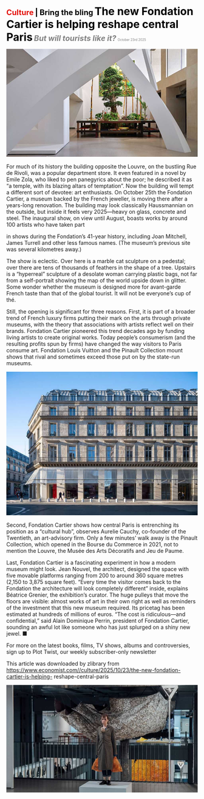<span style="color:#E3120B; font-size:14.9pt; font-weight:bold;">Culture</span> <span style="color:#000000; font-size:14.9pt; font-weight:bold;">| Bring the bling</span>
<span style="color:#000000; font-size:21.0pt; font-weight:bold;">The new Fondation Cartier is helping reshape central Paris</span>
<span style="color:#808080; font-size:14.9pt; font-weight:bold; font-style:italic;">But will tourists like it?</span>
<span style="color:#808080; font-size:6.2pt;">October 23rd 2025</span>

![](../images/068_The_new_Fondation_Cartier_is_helping_reshape_central_Paris/p0290_img01.jpeg)

For much of its history the building opposite the Louvre, on the bustling Rue de Rivoli, was a popular department store. It even featured in a novel by Emile Zola, who liked to pen panegyrics about the poor; he described it as “a temple, with its blazing altars of temptation”. Now the building will tempt a different sort of devotee: art enthusiasts. On October 25th the Fondation Cartier, a museum backed by the French jeweller, is moving there after a years-long renovation. The building may look classically Haussmannian on the outside, but inside it feels very 2025—heavy on glass, concrete and steel. The inaugural show, on view until August, boasts works by around 100 artists who have taken part

in shows during the Fondation’s 41-year history, including Joan Mitchell, James Turrell and other less famous names. (The museum’s previous site was several kilometres away.)

The show is eclectic. Over here is a marble cat sculpture on a pedestal; over there are tens of thousands of feathers in the shape of a tree. Upstairs is a “hyperreal” sculpture of a desolate woman carrying plastic bags, not far from a self-portrait showing the map of the world upside down in glitter. Some wonder whether the museum is designed more for avant-garde French taste than that of the global tourist. It will not be everyone’s cup of thé.

Still, the opening is significant for three reasons. First, it is part of a broader trend of French luxury firms putting their mark on the arts through private museums, with the theory that associations with artists reflect well on their brands. Fondation Cartier pioneered this trend decades ago by funding living artists to create original works. Today people’s consumerism (and the resulting profits spun by firms) have changed the way visitors to Paris consume art. Fondation Louis Vuitton and the Pinault Collection mount shows that rival and sometimes exceed those put on by the state-run museums.

![](../images/068_The_new_Fondation_Cartier_is_helping_reshape_central_Paris/p0291_img01.jpeg)

Second, Fondation Cartier shows how central Paris is entrenching its position as a “cultural hub”, observes Aurelie Cauchy, co-founder of the Twentieth, an art-advisory firm. Only a few minutes’ walk away is the Pinault Collection, which opened in the Bourse du Commerce in 2021, not to mention the Louvre, the Musée des Arts Décoratifs and Jeu de Paume.

Last, Fondation Cartier is a fascinating experiment in how a modern museum might look. Jean Nouvel, the architect, designed the space with five movable platforms ranging from 200 to around 360 square metres (2,150 to 3,875 square feet). “Every time the visitor comes back to the Fondation the architecture will look completely different” inside, explains Béatrice Grenier, the exhibition’s curator. The huge pulleys that move the floors are visible: almost works of art in their own right as well as reminders of the investment that this new museum required. Its pricetag has been estimated at hundreds of millions of euros. “The cost is ridiculous—and confidential,” said Alain Dominique Perrin, president of Fondation Cartier, sounding an awful lot like someone who has just splurged on a shiny new jewel. ■

For more on the latest books, films, TV shows, albums and controversies, sign up to Plot Twist, our weekly subscriber-only newsletter

This article was downloaded by zlibrary from https://www.economist.com//culture/2025/10/23/the-new-fondation-cartier-is-helping- reshape-central-paris

![](../images/068_The_new_Fondation_Cartier_is_helping_reshape_central_Paris/p0292_img01.jpeg)
